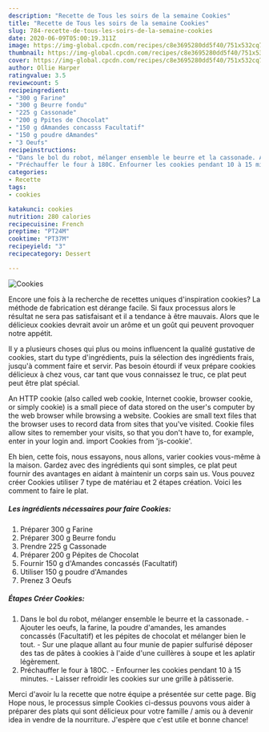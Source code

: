 ```yaml
---
description: "Recette de Tous les soirs de la semaine Cookies"
title: "Recette de Tous les soirs de la semaine Cookies"
slug: 784-recette-de-tous-les-soirs-de-la-semaine-cookies
date: 2020-06-09T05:00:19.311Z
image: https://img-global.cpcdn.com/recipes/c8e3695280dd5f40/751x532cq70/cookies-photo-principale-de-la-recette.jpg
thumbnail: https://img-global.cpcdn.com/recipes/c8e3695280dd5f40/751x532cq70/cookies-photo-principale-de-la-recette.jpg
cover: https://img-global.cpcdn.com/recipes/c8e3695280dd5f40/751x532cq70/cookies-photo-principale-de-la-recette.jpg
author: Ollie Harper
ratingvalue: 3.5
reviewcount: 5
recipeingredient:
- "300 g Farine"
- "300 g Beurre fondu"
- "225 g Cassonade"
- "200 g Ppites de Chocolat"
- "150 g dAmandes concasss Facultatif"
- "150 g poudre dAmandes"
- "3 Oeufs"
recipeinstructions:
- "Dans le bol du robot, mélanger ensemble le beurre et la cassonade. Ajouter les oeufs, la farine, la poudre d&#39;amandes, les amandes concassés (Facultatif) et les pépites de chocolat et mélanger bien le tout. Sur une plaque allant au four munie de papier sulfurisé déposer des tas de pâtes à cookies à l&#39;aide d&#39;une cuillères à soupe et les aplatir légèrement."
- "Préchauffer le four à 180C. Enfourner les cookies pendant 10 à 15 minutes. Laisser refroidir les cookies sur une grille à pâtisserie."
categories:
- Recette
tags:
- cookies

katakunci: cookies 
nutrition: 280 calories
recipecuisine: French
preptime: "PT24M"
cooktime: "PT37M"
recipeyield: "3"
recipecategory: Dessert

---
```



![Cookies](https://img-global.cpcdn.com/recipes/c8e3695280dd5f40/751x532cq70/cookies-photo-principale-de-la-recette.jpg)

Encore une fois à la recherche de recettes uniques d'inspiration cookies? La méthode de fabrication est dérange facile. Si faux processus alors le résultat ne sera pas satisfaisant et il a tendance à être mauvais. Alors que le délicieux cookies devrait avoir un arôme et un goût qui peuvent provoquer notre appétit.

Il y a plusieurs choses qui plus ou moins influencent la qualité gustative de cookies, start du type d'ingrédients, puis la sélection des ingrédients frais, jusqu'à comment faire et servir. Pas besoin étourdi if veux prépare cookies délicieux à chez vous, car tant que vous connaissez le truc, ce plat peut peut être plat spécial.

An HTTP cookie (also called web cookie, Internet cookie, browser cookie, or simply cookie) is a small piece of data stored on the user&#39;s computer by the web browser while browsing a website. Cookies are small text files that the browser uses to record data from sites that you&#39;ve visited. Cookie files allow sites to remember your visits, so that you don&#39;t have to, for example, enter in your login and. import Cookies from &#39;js-cookie&#39;.


Eh bien, cette fois, nous essayons, nous allons, varier cookies vous-même à la maison. Gardez avec des ingrédients qui sont simples, ce plat peut fournir des avantages en aidant à maintenir un corps sain us. Vous pouvez créer Cookies utiliser 7 type de matériau et 2 étapes création. Voici les comment to faire le plat.

<!--inarticleads1-->

##### Les ingrédients nécessaires pour faire Cookies:

1. Préparer 300 g Farine
1. Préparer 300 g Beurre fondu
1. Prendre 225 g Cassonade
1. Préparer 200 g Pépites de Chocolat
1. Fournir 150 g d&#39;Amandes concassés (Facultatif)
1. Utiliser 150 g poudre d&#39;Amandes
1. Prenez 3 Oeufs




<!--inarticleads2-->

##### Étapes Créer Cookies:

1. Dans le bol du robot, mélanger ensemble le beurre et la cassonade. - Ajouter les oeufs, la farine, la poudre d&#39;amandes, les amandes concassés (Facultatif) et les pépites de chocolat et mélanger bien le tout. - Sur une plaque allant au four munie de papier sulfurisé déposer des tas de pâtes à cookies à l&#39;aide d&#39;une cuillères à soupe et les aplatir légèrement.
1. Préchauffer le four à 180C. - Enfourner les cookies pendant 10 à 15 minutes. - Laisser refroidir les cookies sur une grille à pâtisserie.





Merci d'avoir lu la recette que notre équipe a présentée sur cette page. Big Hope nous, le processus simple Cookies ci-dessus pouvons vous aider à préparer des plats qui sont délicieux pour votre famille / amis ou à devenir idea in vendre de la nourriture. J'espère que c'est utile et bonne chance!
